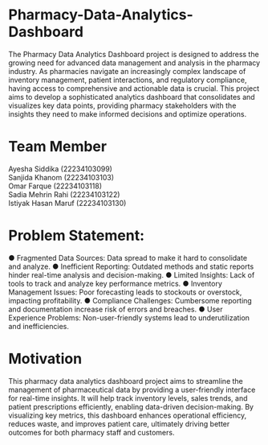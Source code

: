 # Pharmacy-Data-Analytics-Dashboard
The Pharmacy Data Analytics Dashboard project is designed to address the
growing need for advanced data management and analysis in the pharmacy industry. As
pharmacies navigate an increasingly complex landscape of inventory management, patient
interactions, and regulatory compliance, having access to comprehensive and actionable data is
crucial. This project aims to develop a sophisticated analytics dashboard that consolidates and
visualizes key data points, providing pharmacy stakeholders with the insights they need to make
informed decisions and optimize operations.

# Team Member
Ayesha Siddika (22234103099) <br>
Sanjida Khanom (22234103103) <br>
Omar Farque    (22234103118) <br>
Sadia Mehrin Rahi (22234103122) <br>
Istiyak Hasan Maruf (22234103130) <br>

# Problem Statement:
● Fragmented Data Sources: Data spread to make it hard to consolidate and analyze.
● Inefficient Reporting: Outdated methods and static reports hinder real-time analysis and decision-making.
● Limited Insights: Lack of tools to track and analyze key performance metrics.
● Inventory Management Issues: Poor forecasting leads to stockouts or overstock, impacting profitability.
● Compliance Challenges: Cumbersome reporting and documentation increase risk of errors and breaches.
● User Experience Problems: Non-user-friendly systems lead to underutilization and inefficiencies.

# Motivation
This pharmacy data analytics dashboard project aims to streamline the management of pharmaceutical
data by providing a user-friendly interface for real-time insights. It will help track inventory levels, sales
trends, and patient prescriptions efficiently, enabling data-driven decision-making. By visualizing key
metrics, this dashboard enhances operational efficiency, reduces waste, and improves patient care,
ultimately driving better outcomes for both pharmacy staff and customers.

           
